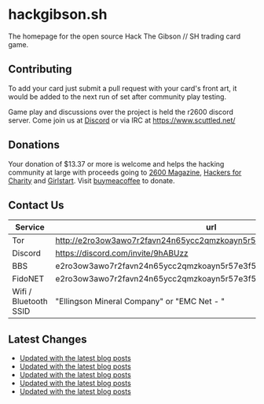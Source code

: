 # hackgibson.sh
The homepage for the open source Hack The Gibson // SH trading card game.


## Contributing

To add your card just submit a pull request with your card's front art, it would be added to the next run of set after community play testing.

Game play and discussions over the project is held the r2600 discord server. Come join us at [Discord](https://discord.com/invite/9hABUzz) or via IRC at https://www.scuttled.net/


## Donations

Your donation of $13.37 or more is welcome and helps the hacking community at large with proceeds going to [2600 Magazine](https://2600.com/), [Hackers for Charity](https://hackersforcharity.org) and [Girlstart](https://girlstart.org).  Visit [buymeacoffee](https://www.buymeacoffee.com/hackgibson.sh) to donate.


## Contact Us

Service | url
-|-
Tor | http://e2ro3ow3awo7r2favn24n65ycc2qmzkoayn5r57e3f56nvjwdcgg32ad.onion
Discord | https://discord.com/invite/9hABUzz
BBS | e2ro3ow3awo7r2favn24n65ycc2qmzkoayn5r57e3f56nvjwdcgg32ad.onion:23
FidoNET | e2ro3ow3awo7r2favn24n65ycc2qmzkoayn5r57e3f56nvjwdcgg32ad.onion:24554
Wifi / Bluetooth SSID | "Ellingson Mineral Company" or "EMC Net - <fidonet address>"

## Latest Changes
<!-- BLOG-POST-LIST:START -->
- [Updated with the latest blog posts](https://github.com/DFW2600/hackgibson.sh/commit/5b44c3576ab9e55102428a5d39c51a0792918c60)
- [Updated with the latest blog posts](https://github.com/DFW2600/hackgibson.sh/commit/2436efe05a559e112daab76b45a1542e097c0e5d)
- [Updated with the latest blog posts](https://github.com/DFW2600/hackgibson.sh/commit/3e85387e0ac10b63730de1a49c9408066714d4d4)
- [Updated with the latest blog posts](https://github.com/DFW2600/hackgibson.sh/commit/de7038ea3c0a5ee45b82223347ac18323cae0097)
- [Updated with the latest blog posts](https://github.com/DFW2600/hackgibson.sh/commit/e05ad460702f4fb8b1574531c43f3c0a046bcfe2)
<!-- BLOG-POST-LIST:END -->
